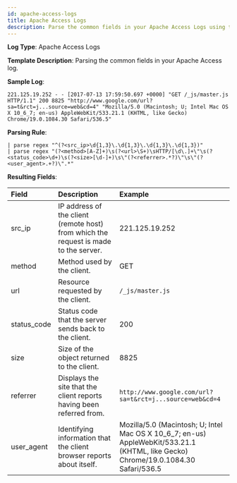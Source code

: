 ```yaml
---
id: apache-access-logs
title: Apache Access Logs
description: Parse the common fields in your Apache Access Logs using the FER template.
---
```



**Log Type**: Apache Access Logs

**Template Description**: Parsing the common fields in your Apache Access log.

**Sample Log**:

```
221.125.19.252 - - [2017-07-13 17:59:50.697 +0000] "GET /_js/master.js HTTP/1.1" 200 8825 "http://www.google.com/url?sa=t&rct=j...source=web&cd=4" "Mozilla/5.0 (Macintosh; U; Intel Mac OS X 10_6_7; en-us) AppleWebKit/533.21.1 (KHTML, like Gecko) Chrome/19.0.1084.30 Safari/536.5"
```

**Parsing Rule**:

```
| parse regex "^(?<src_ip>\d{1,3}\.\d{1,3}\.\d{1,3}\.\d{1,3})"
| parse regex "(?<method>[A-Z]+)\s(?<url>\S+)\sHTTP/[\d\.]+\"\s(?<status_code>\d+)\s(?<size>[\d-]+)\s\"(?<referrer>.*?)\"\s\"(?<user_agent>.+?)\".*"
```

**Resulting Fields**:

| Field | Description | Example |
|:--|:--|:--|
| src_ip | IP address of the client (remote host) from which the request is made to the server. | 221.125.19.252 |
| method | Method used by the client. | GET |
| url | Resource requested by the client. | `/_js/master.js` |
| status_code | Status code that the server sends back to the client. | 200 |
| size | Size of the object returned to the client. | 8825 |
| referrer | Displays the site that the client reports having been referred from. | `http://www.google.com/url?sa=t&rct=j...source=web&cd=4` |
| user_agent  | Identifying information that the client browser reports about itself. | Mozilla/5.0 (Macintosh; U; Intel Mac OS X 10_6_7; en-us) <br/> AppleWebKit/533.21.1 (KHTML, like Gecko) <br/> Chrome/19.0.1084.30 <br/> Safari/536.5 |
